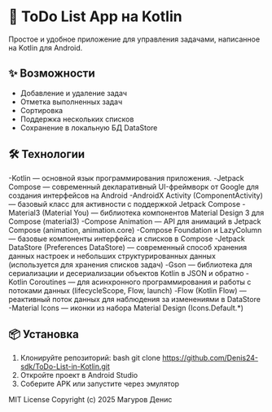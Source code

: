 # 📝 ToDo List App на Kotlin 
Простое и удобное приложение для управления задачами, написанное на Kotlin для Android.

## ✨ Возможности
- Добавление и удаление задач
- Отметка выполненных задач
- Сортировка
- Поддержка нескольких списков
- Сохранение в локальную БД DataStore

## 🛠 Технологии
-Kotlin — основной язык программирования приложения.
-Jetpack Compose — современный декларативный UI-фреймворк от Google для создания интерфейсов на Android
-AndroidX Activity (ComponentActivity) — базовый класс для активности с поддержкой Jetpack Compose
-Material3 (Material You) — библиотека компонентов Material Design 3 для Compose (material3)
-Compose Animation — API для анимаций в Jetpack Compose (animation, animation.core)
-Compose Foundation и LazyColumn — базовые компоненты интерфейса и списков в Compose
-Jetpack DataStore (Preferences DataStore) — современный способ хранения данных настроек и небольших структурированных данных (используется для хранения списков задач)
-Gson — библиотека для сериализации и десериализации объектов Kotlin в JSON и обратно
-Kotlin Coroutines — для асинхронного программирования и работы с потоками данных (lifecycleScope, Flow, launch)
-Flow (Kotlin Flow) — реактивный поток данных для наблюдения за изменениями в DataStore
-Material Icons — иконки из набора Material Design (Icons.Default.*)

## 📦 Установка
  1. Клонируйте репозиторий:
       bash
       git clone https://github.com/Denis24-sdk/ToDo-List-in-Kotlin.git
  2. Откройте проект в Android Studio
  3. Соберите APK или запустите через эмулятор


MIT License
Copyright (c) 2025 Магуров Денис

